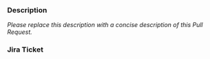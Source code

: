 ### Description 

_Please replace this description with a concise description of this Pull Request._

### Jira Ticket
